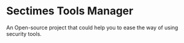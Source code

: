 # Sectimes Tools Manager
An Open-source project that could help you to ease the way of using security tools.